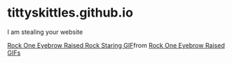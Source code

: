 # tittyskittles.github.io
I am stealing your website
<div class="tenor-gif-embed" data-postid="22113367" data-share-method="host" data-aspect-ratio="1" data-width="100%"><a href="https://tenor.com/view/rock-one-eyebrow-raised-rock-staring-the-rock-gif-22113367">Rock One Eyebrow Raised Rock Staring GIF</a>from <a href="https://tenor.com/search/rock+one+eyebrow+raised-gifs">Rock One Eyebrow Raised GIFs</a></div> <script type="text/javascript" async src="https://tenor.com/embed.js"></script>
